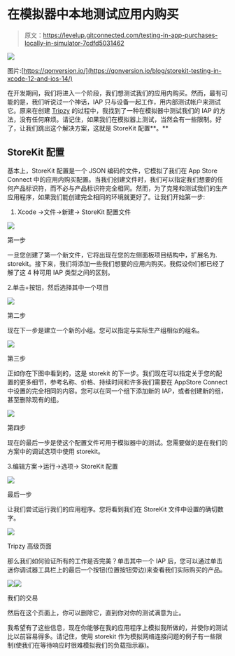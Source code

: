# 在模拟器中本地测试应用内购买

> 原文：<https://levelup.gitconnected.com/testing-in-app-purchases-locally-in-simulator-7cdfd5031462>

![](img/5eea6f0f93856ec58a66557b7dc1f02e.png)

图片:[https://qonversion.io/](https://qonversion.io/blog/storekit-testing-in-xcode-12-and-ios-14/)

在开发期间，我们将进入一个阶段，我们想测试我们的应用内购买。然而，最有可能的是，我们听说过一个神话，IAP 只与设备一起工作，用内部测试帐户来测试它。原来在创建 [Tripzy](https://apps.apple.com/th/app/tripzy/id1564625604) 的过程中，我找到了一种在模拟器中测试我们的 IAP 的方法，没有任何麻烦。请记住，如果我们在模拟器上测试，当然会有一些限制。好了，让我们跳出这个解决方案，这就是 StoreKit 配置**。**

## **StoreKit 配置**

基本上，StoreKit 配置是一个 JSON 编码的文件，它模拟了我们在 App Store Connect 中的应用内购买配置。当我们创建文件时，我们可以指定我们想要的任何产品标识符，而不必与产品标识符完全相同。然而，为了克隆和测试我们的生产应用程序，如果我们能创建完全相同的环境就更好了。让我们开始第一步:

1.  Xcode ->文件->新建-> StoreKit 配置文件

![](img/846c22523bfb4ca9f320130ba85a61d7.png)

第一步

一旦您创建了第一个新文件，它将出现在您的左侧面板项目结构中，扩展名为. storekit。接下来，我们将添加一些我们想要的应用内购买。我假设你们都已经了解了这 4 种可用 IAP 类型之间的区别。

2.单击+按钮，然后选择其中一个项目

![](img/fab0b37e5ad7e913992ded2dafc94e19.png)

第二步

现在下一步是建立一个新的小组。您可以指定与实际生产组相似的组名。

![](img/6051b33c950563cd90713868dfe3e372.png)

第三步

正如你在下图中看到的，这是 storekit 的下一步。我们现在可以指定关于您的配置的更多细节，参考名称、价格、持续时间和许多我们需要在 AppStore Connect 中设置的完全相同的内容。您可以在同一个组下添加新的 IAP，或者创建新的组，甚至删除现有的组。

![](img/db7f951041b128225ea8f8d8237ee285.png)

第四步

现在的最后一步是使这个配置文件可用于模拟器中的测试。您需要做的是在我们的方案中的调试选项中使用 storekit。

3.编辑方案->运行->选项-> StoreKit 配置

![](img/0e10fd5e19666514d52a80d772a9651e.png)

最后一步

让我们尝试运行我们的应用程序。您将看到我们在 StoreKit 文件中设置的确切数字。

![](img/18df6285f773d85c080b1d03fb7fb239.png)

Tripzy 高级页面

那么我们如何验证所有的工作是否完美？单击其中一个 IAP 后，您可以通过单击迷你调试器工具栏上的最后一个按钮(位置按钮旁边)来查看我们实际购买的产品。

![](img/c68dd6f4e5464afbfcb8f666338b1e74.png)![](img/d392da18193a95a81ae7af4a9870af20.png)

我们的交易

然后在这个页面上，你可以删除它，直到你对你的测试满意为止。

我希望有了这些信息，现在你能够在我的应用程序上模拟我所做的，并使你的测试比以前容易得多。请记住，使用 storekit 作为模拟网络连接问题的例子有一些限制(使我们在等待响应时很难模拟我们的负载指示器)。
